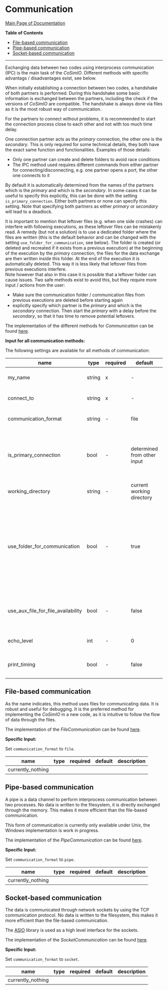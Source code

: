 # Communication

[Main Page of Documentation](https://kratosmultiphysics.github.io/CoSimIO/)

**Table of Contents**
<!-- @import "[TOC]" {cmd="toc" depthFrom=2 depthTo=6 orderedList=false} -->

<!-- code_chunk_output -->

- [File-based communication](#file-based-communication)
- [Pipe-based communication](#pipe-based-communication)
- [Socket-based communication](#socket-based-communication)

<!-- /code_chunk_output -->
---

Exchanging data between two codes using interprocess communication (IPC) is the main task of the _CoSimIO_. Different methods with specific advantags / disadvantages exist, see below.

When initially establishing a connection between two codes, a handshake of both partners is performed. During this handshake some basic information is exchanged between the partners, including the check if the versions of _CoSimIO_ are compatible. The handshake is always done via files as it is the most robust way of communication.

For the partners to connect without problems, it is recommended to start the connection process close to each other and not with too much time delay.

One connection partner acts as the _primary_ connection, the other one is the _secondary_. This is only required for some technical details, they both have the exact same function and functionalities. Examples of those details:
- Only one partner can create and delete folders to avoid race conditions
- The IPC method used requires different commands from either partner for connecting/disconnecting, e.g. one partner opens a port, the other one connects to it

By default it is automatically determined from the names of the partners which is the _primary_ and which is the _secondary_. In some cases it can be useful to specify this explicitly, this can be done with the setting `is_primary_connection`. Either both partners or none can specify this setting. Note that specifying both partners as either _primary_ or _secondary_ will lead to a deadlock.

It is important to mention that leftover files (e.g. when one side crashes) can interfere with following executions, as these leftover files can be mistakenly read. A remedy (but not a solution) is to use a dedicated folder where the files are written (this is the default behavior and can be changed with the setting `use_folder_for_communication`, see below). The folder is created (or deleted and recreated if it exists from a previous execution) at the beginning of the execution by the _primary_ connection, the files for the data exchange are then written inside this folder. At the end of the execution it is automatically deleted. This way it is less likely that leftover files from previous executions interfere.\
Note however that also in this case it is possible that a leftover folder can cause issues. Two safe methods exist to avoid this, but they require more input / actions from the user:

- Make sure the communication folder / communication files from previous executions are deleted before starting again
- explicitly specify which partner is the _primary_ and which is the _secondary_ connection. Then start the _primary_ with a delay before the _secondary_, so that it has time to remove potential leftovers.

The implementation of the different methods for _Communication_ can be found [here](https://github.com/KratosMultiphysics/CoSimIO/tree/master/co_sim_io/includes/communication).

**Input for all communication methods:**

The following settings are available for all methods of communication:

| name | type | required | default| description |
|-------------------|--------|---|---|---|
| my_name               | string | x | - | necessary for establishing a connection |
| connect_to            | string | x | - | name of partner to connect to |
| communication_format  | string | - | file | select format of communication, see below |
| is_primary_connection | bool   | - | determined from other input | whether this is the primary connection, if not specified it is determined automatically from the names of the partners |
| working_directory     | string | - | current working directory | path to the working directory |
| use_folder_for_communication | bool | - | true  | whether the files used for communication are written in a dedicated folder. Deadlocks from leftover files from previous executions are less likely to happen as they can be cleanup up. |
| use_aux_file_for_file_availability | bool | - | false  | select whether files are made available by use of an auxiliary file or via rename. |
| echo_level            | int    | - | 0 | decides how much output is printed |
| print_timing          | bool   | - | false | whether timing information should be printed |

<!-- ## Comparison of communication methods

| Communication | Support for distributed environments (MPI) | Support for communication across operating systems |
|---|---|---|
|File| yes | yes |
|Pipe| yes | no |
|Sockets| yes | yes | -->



## File-based communication
As the name indicates, this method uses files for communicating data. It is robust and useful for debugging. It is the preferred method for implementing the _CoSimIO_ in a new code, as it is intuitive to follow the flow of data through the files.

The implementation of the _FileCommunication_ can be found [here](https://github.com/KratosMultiphysics/CoSimIO/blob/master/co_sim_io/includes/communication/file_communication.hpp).

**Specific Input:**

Set `communication_format` to `file`.

| name | type | required | default| description |
|---|---|---|---|---|
|currently_nothing|

## Pipe-based communication
A pipe is a data channel to perform interprocess communication between two processes. No data is written to the filesystem, it is directly exchanged through the memory. This makes it more efficient than the file-based communication.

This form of communication is currently only available under Unix, the Windows implementation is work in progress.

The implementation of the _PipeCommunication_ can be found [here](https://github.com/KratosMultiphysics/CoSimIO/blob/master/co_sim_io/includes/communication/pipe_communication.hpp).

**Specific Input:**

Set `communication_format` to `pipe`.

| name | type | required | default| description |
|---|---|---|---|---|
|currently_nothing|

## Socket-based communication
The data is communicated through network sockets by using the TCP communication protocol. No data is written to the filesystem, this makes it more efficient than the file-based communication.

The [ASIO](https://think-async.com/Asio/) library is used as a high level interface for the sockets.

The implementation of the _SocketCommunication_ can be found [here](https://github.com/KratosMultiphysics/CoSimIO/blob/master/co_sim_io/includes/communication/socket_communication.hpp).

**Specific Input:**

Set `communication_format` to `socket`.

| name | type | required | default| description |
|---|---|---|---|---|
|currently_nothing|